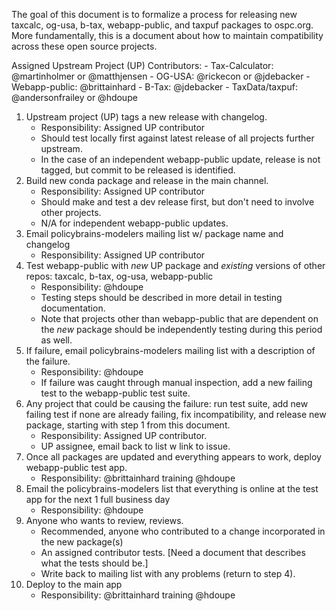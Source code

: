The goal of this document is to formalize a process for releasing new taxcalc,
og-usa, b-tax, webapp-public, and taxpuf packages to ospc.org. More
fundamentally, this is a document about how to maintain compatibility across
these open source projects.

Assigned Upstream Project (UP) Contributors:
    - Tax-Calculator: @martinholmer or @matthjensen
    - OG-USA: @rickecon or @jdebacker 
    - Webapp-public: @brittainhard
    - B-Tax: @jdebacker 
    - TaxData/taxpuf: @andersonfrailey or @hdoupe



1. Upstream project (UP) tags a new release with changelog.
    - Responsibility: Assigned UP contributor
    - Should test locally first against latest release of all projects
      further upstream.  
    - In the case of an independent webapp-public update, release is not
      tagged, but commit to be released is identified. 
2. Build new conda package and release in the main channel. 
    - Responsibility: Assigned UP contributor
    - Should make and test a dev release first, but don't need to involve
      other projects. 
    - N/A for independent webapp-public updates. 
3. Email policybrains-modelers mailing list w/ package name and changelog
    - Responsibility: Assigned UP contributor
3. Test webapp-public with _new_ UP package and _existing_ versions of other
   repos: taxcalc, b-tax, og-usa, webapp-public
    - Responsibility: @hdoupe
    - Testing steps should be described in more detail in testing
      documentation. 
    - Note that projects other than webapp-public that are dependent on the
      _new_ package should be independently testing during this period as
      well. 
4. If failure, email policybrains-modelers mailing list with a description of
   the failure. 
    - Responsibility: @hdoupe
    - If failure was caught through manual inspection, add a new failing test
      to the webapp-public test suite. 
5. Any project that could be causing the failure: run test suite, add new
   failing test if none are already failing, fix incompatibility, and release
   new package, starting with step 1 from this document. 
    - Responsibility: Assigned UP contributor. 
    - UP assignee, email back to list w link to issue. 
6. Once all packages are updated and everything appears to work, deploy
   webapp-public test app. 
    - Responsibility: @brittainhard training @hdoupe
7. Email the policybrains-modelers list that everything is online at the test
   app for the next 1 full business day
    - Responsibility: @hdoupe 
8. Anyone who wants to review, reviews. 
    - Recommended, anyone who contributed to a change incorporated in the
      new package(s)
    - An assigned contributor tests. [Need a document that describes what the
      tests should be.] 
    - Write back to mailing list with any problems (return to step 4). 
9. Deploy to the main app
    - Responsibility: @brittainhard training @hdoupe